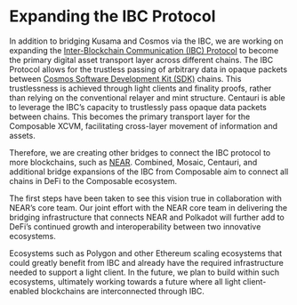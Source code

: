 # Expanding the IBC Protocol

In addition to bridging Kusama and Cosmos via the IBC, we are working on expanding the [Inter-Blockchain Communication (IBC) Protocol](https://ibcprotocol.org/) to become the primary digital asset transport layer across different chains. The IBC Protocol allows for the trustless passing of arbitrary data in opaque packets between [Cosmos Software Development Kit (SDK)](https://v1.cosmos.network/sdk) chains. This trustlessness is achieved through light clients and finality proofs, rather than relying on the conventional relayer and mint structure. Centauri is able to leverage the IBC’s capacity to trustlessly pass opaque data packets between chains. This becomes the primary transport layer for the Composable XCVM, facilitating cross-layer movement of information and assets. 

Therefore, we are creating other bridges to connect the IBC protocol to more blockchains, such as [NEAR](https://near.org/). Combined, Mosaic, Centauri, and additional bridge expansions of the IBC from Composable aim to connect all chains in DeFi to the Composable ecosystem.

The first steps have been taken to see this vision true in collaboration with NEAR’s core team. Our joint effort with the NEAR core team in delivering the bridging infrastructure that connects NEAR and Polkadot will further add to DeFi’s continued growth and interoperability between two innovative ecosystems.

Ecosystems such as Polygon and other Ethereum scaling ecosystems that could greatly benefit from IBC and already have the required infrastructure needed to support a light client. In the future, we plan to build within such ecosystems, ultimately working towards a future where all light client-enabled blockchains are interconnected through IBC.

